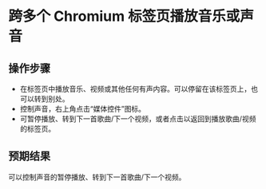 # 跨多个 Chromium 标签页播放音乐或声音

## 操作步骤

- 在标签页中播放音乐、视频或其他任何有声内容。可以停留在该标签页上，也可以转到别处。
- 控制声音，右上角点击“媒体控件”图标。
- 可暂停播放、转到下一首歌曲/下一个视频，或者点击以返回到播放歌曲/视频的标签页。

## 预期结果

可以控制声音的暂停播放、转到下一首歌曲/下一个视频。
